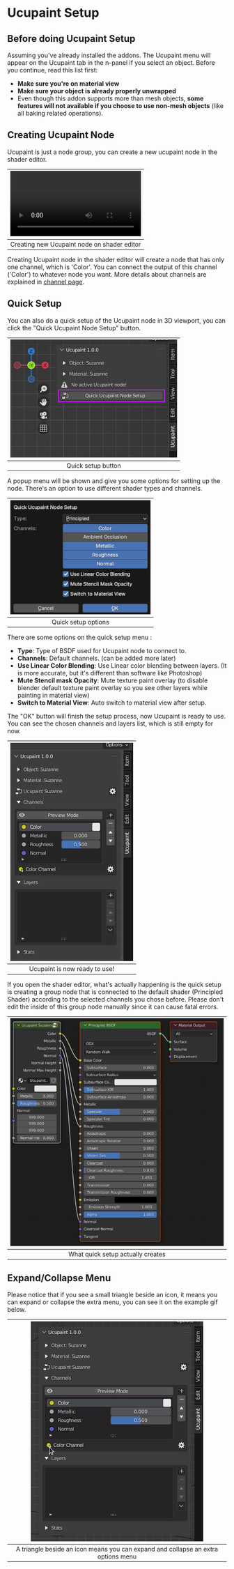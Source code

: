 # Ucupaint Setup
## Before doing Ucupaint Setup
Assuming you've already installed the addons. The Ucupaint menu will appear on the Ucupaint tab in the n-panel if you select an object.
Before you continue, read this list first:

- **Make sure you're on material view**
- **Make sure your object is already properly unwrapped**
- Even though this addon supports more than mesh objects, **some features will not available if you choose to use non-mesh objects** (like all baking related operations).

## Creating Ucupaint Node
Ucupaint is just a node group, you can create a new ucupaint node in the shader editor.

|![type:video](./source/01.quick-setup.00.mp4)|
|:--:|
|Creating new Ucupaint node on shader editor| {align=center, width=100%}

Creating Ucupaint node in the shader editor will create a node that has only one channel, which is 'Color'. You can connect the output of this channel ('Color') to whatever node you want. More details about channels are explained in [channel page](../01.01.channel/).

## Quick Setup

You can also do a quick setup of the Ucupaint node in 3D viewport, you can click the "Quick Ucupaint Node Setup" button.

|![quick-setup-01](./source/01.quick-setup.01.png)|
|:--:|
|Quick setup button| {align=center}

A popup menu will be shown and give you some options for setting up the node. There's an option to use different shader types and channels.
  
|![quick-setup-02](./source/01.quick-setup.02.png)|
|:--:|
|Quick setup options| {align=center}

There are some options on the quick setup menu :

- **Type**: Type of BSDF used for Ucupaint node to connect to.
- **Channels**: Default channels. (can be added more later)
- **Use Linear Color Blending**: Use Linear color blending between layers. (It is more accurate, but it's different than software like Photoshop)
- **Mute Stencil mask Opacity**: Mute texture paint overlay (to disable blender default texture paint overlay so you see other layers while painting in material view)
- **Switch to Material View**: Auto switch to material view after setup.

The "OK" button will finish the setup process, now Ucupaint is ready to use. You can see the chosen channels and layers list, which is still empty for now.

|![quick-setup-03](./source/01.quick-setup.03.png)|
|:--:|
|Ucupaint is now ready to use!| {align=center}

If you open the shader editor, what's actually happening is the quick setup is creating a group node that is connected to the default shader (Principled Shader) according to the selected channels you chose before. Please don't edit the inside of this group node manually since it can cause fatal errors.

|![quick-setup-04](./source/01.quick-setup.04.png)|
|:--:|
|What quick setup actually creates| {align=center}

## Expand/Collapse Menu

Please notice that if you see a small triangle beside an icon, it means you can expand or collapse the extra menu, you can see it on the example gif below.

|![collapse uncollapse](./source/01.quick-setup.05.gif)|
|:--:|
|A triangle beside an icon means you can expand and collapse an extra options menu| {align=center}

